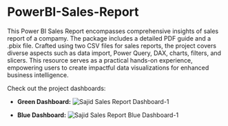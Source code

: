 # PowerBI-Sales-Report
This Power BI Sales Report encompasses comprehensive insights of sales report of a compamy. The package includes a detailed PDF guide and a .pbix file. Crafted using two CSV files for sales reports, the project covers diverse aspects such as data import, Power Query, DAX, charts, filters, and slicers. This resource serves as a practical hands-on experience, empowering users to create impactful data visualizations for enhanced business intelligence.

Check out the project dashboards:

- **Green Dashboard:** ![Sajid Sales Report Dashboard-1](https://github.com/sajidkhan2067/PowerBI-Sales-Report/assets/8274006/3798db5f-a061-4235-9ad4-7ac3c3b76c7c)

- **Blue Dashboard:**  ![Sajid Sales Report Blue Dashboard-1](https://github.com/sajidkhan2067/PowerBI-Sales-Report/assets/8274006/2292bb7e-8e65-4ea1-ad47-7b5098e389b6)


